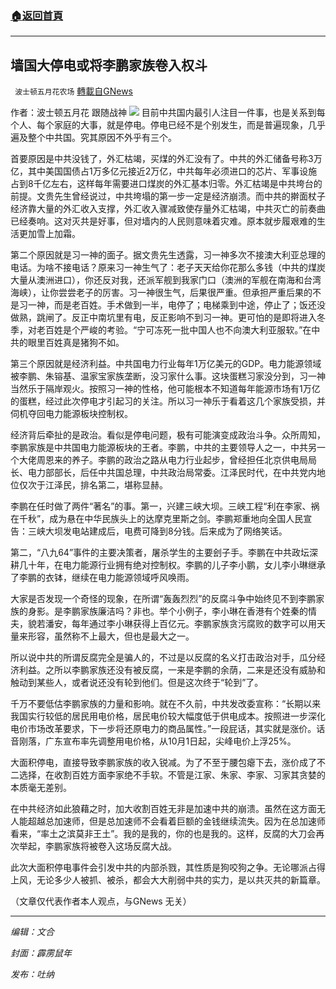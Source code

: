 ###  [:house:返回首頁](https://github.com/ourhimalayas/txt)
---


## 墙国大停电或将李鹏家族卷入权斗
` 波士顿五月花农场` [轉載自GNews](https://gnews.org/zh-hans/1569276/)

作者：波士顿五月花  跟随战神
![](https://assets.gnews.org/wp-content/uploads/2021/10/20211002.jpg)
目前中共国内最引人注目一件事，也是关系到每个人、每个家庭的大事，就是停电。停电已经不是个别发生，而是普遍现象，几乎遍及整个中共国。究其原因不外乎有三个。

首要原因是中共没钱了，外汇枯竭，买煤的外汇没有了。中共的外汇储备号称3万亿，其中美国国债占1万多亿元接近2万亿，中共每年必须进口的芯片、军事设施占到8千亿左右，这样每年需要进口煤炭的外汇基本归零。外汇枯竭是中共垮台的前提。文贵先生曾经说过，中共垮塌的第一步一定是经济崩溃。而中共的擀面杖子经济靠大量的外汇收入支撑，外汇收入骤减致使存量外汇枯竭，中共灭亡的前奏曲已经奏响。这对灭共是好事，但对墙内的人民则意味着灾难。原本就步履艰难的生活更加雪上加霜。

第二个原因就是习一神的面子。据文贵先生透露，习一神多次不接澳大利亚总理的电话。为啥不接电话？原来习一神生气了：老子天天给你花那么多钱（中共的煤炭大量从澳洲进口），你还反对我，还派军舰到我家门口（澳洲的军舰在南海和台湾海峡），让你尝尝老子的厉害。习一神很生气，后果很严重。但承担严重后果的不是习一神，而是老百姓。手术做到一半，电停了；电梯乘到中途，停止了；饭还没做熟，跳闸了。反正中南坑里有电，反正影响不到习一神。更可怕的是即将进入冬季，对老百姓是个严峻的考验。“宁可冻死一批中国人也不向澳大利亚服软。”在中共的眼里百姓真是猪狗不如。

第三个原因就是经济利益。中共国电力行业每年1万亿美元的GDP。电力能源领域被李鹏、朱镕基、温家宝家族垄断，没习家什么事。这块蛋糕习家没分到，习一神当然乐于隔岸观火。按照习一神的性格，他可能根本不知道每年能源市场有1万亿的蛋糕，经过此次停电才引起习的关注。所以习一神乐于看着这几个家族受损，并伺机夺回电力能源板块控制权。

经济背后牵扯的是政治。看似是停电问题，极有可能演变成政治斗争。众所周知，李鹏家族是中共国电力能源板块的王者。李鹏，中共的主要领导人之一，中共另一个大佬周恩来的养子。李鹏的政治之路从电力行业起步，曾经担任北京供电局局长、电力部部长，后任中共国总理，中共政治局常委。江泽民时代，在中共党内地位仅次于江泽民，排名第二，堪称显赫。

李鹏在任时做了两件“著名”的事。第一，兴建三峡大坝。三峡工程“利在李家、祸在千秋”，成为悬在中华民族头上的达摩克里斯之剑。李鹏郑重地向全国人民宣告：三峡大坝发电站建成后，电费可降到8分钱。后来成为了网络笑话。

第二，“八九64”事件的主要决策者，屠杀学生的主要刽子手。李鹏在中共政坛深耕几十年，在电力能源行业拥有绝对控制权。李鹏的儿子李小鹏，女儿李小琳继承了李鹏的衣钵，继续在电力能源领域呼风唤雨。

大家是否发现一个奇怪的现象，在所谓“轰轰烈烈”的反腐斗争中始终见不到李鹏家族的身影。是李鹏家族廉洁吗？非也。举个小例子，李小琳在香港有个姓秦的情夫，貌若潘安，每年通过李小琳获得上百亿元。李鹏家族贪污腐败的数字可以用天量来形容，虽然称不上最大，但也是最大之一。

所以说中共的所谓反腐完全是骗人的，不过是以反腐的名义打击政治对手，瓜分经济利益。之所以李鹏家族还没有被反腐，一来是李鹏的余荫，二来是还没有威胁和触动到某些人，或者说还没有轮到他们。但是这次终于“轮到”了。

千万不要低估李鹏家族的力量和影响。就在不久前，中共发改委宣称：“长期以来我国实行较低的居民用电价格，居民电价较大幅度低于供电成本。按照进一步深化电价市场改革要求，下一步将还原电力的商品属性。”一段屁话，其实就是涨价。话音刚落，广东宣布率先调整用电价格，从10月1日起，尖峰电价上浮25%。

大面积停电，直接导致李鹏家族的收入锐减。为了不至于腰包瘪下去，涨价成了不二选择，在收割百姓方面李家绝不手软。不管是江家、朱家、李家、习家其贪婪的本质毫无差别。

在中共经济如此狼藉之时，加大收割百姓无非是加速中共的崩溃。虽然在这方面无人能超越总加速师，但是总加速师不会看着巨额的金钱继续流失。因为在总加速师看来，“率土之滨莫非王土”。我的是我的，你的也是我的。这样，反腐的大刀会再次举起，李鹏家族将被卷入这场反腐大战。

此次大面积停电事件会引发中共的内部杀戮，其性质是狗咬狗之争。无论哪派占得上风，无论多少人被抓、被杀，都会大大削弱中共的实力，是以共灭共的新篇章。

（文章仅代表作者本人观点，与GNews 无关）

* * *

*编辑：文合*

*封面：霹雳鼠年*

*发布：吐纳*

